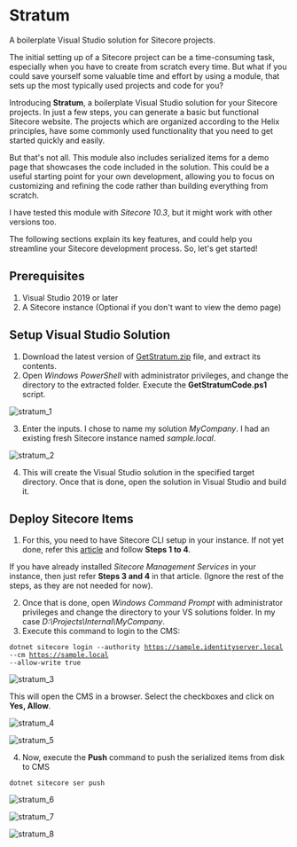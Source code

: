 # Stratum
A boilerplate Visual Studio solution for Sitecore projects.

The initial setting up of a Sitecore project can be a time-consuming task, especially when you have to create from scratch every time. But what if you could save yourself some valuable time and effort by using a module, that sets up the most typically used projects and code for you?

Introducing <b>Stratum</b>, a boilerplate Visual Studio solution for your Sitecore projects. In just a few steps, you can generate a basic but functional Sitecore website. The projects which are organized according to the Helix principles, have some commonly used functionality that you need to get started quickly and easily.

But that's not all. This module also includes serialized items for a demo page that showcases the code included in the solution. This could be a useful starting point for your own development, allowing you to focus on customizing and refining the code rather than building everything from scratch.

I have tested this module with <i>Sitecore 10.3</i>, but it might work with other versions too.

The following sections explain its key features, and could help you streamline your Sitecore development process. So, let's get started!

## Prerequisites
1. Visual Studio 2019 or later
2. A Sitecore instance (Optional if you don't want to view the demo page)


## Setup Visual Studio Solution

1. Download the latest version of <a target="_blank" href="https://github.com/sukesh-y/Downloads/tree/main/Stratum">GetStratum.zip</a> file, and extract its contents.
2. Open <i>Windows PowerShell</i> with administrator privileges, and change the directory to the extracted folder. Execute the <b>GetStratumCode.ps1</b> script.

![stratum_1](https://user-images.githubusercontent.com/24619393/235687985-2cb64452-60b5-4f9c-a560-9e312aa990e7.png)

3. Enter the inputs. I chose to name my solution <i>MyCompany</i>. I had an existing fresh Sitecore instance named <i>sample.local</i>. 

![stratum_2](https://user-images.githubusercontent.com/24619393/235832661-2fa106f4-e3e6-40f0-8cc9-48d689d1b2a5.png)

4. This will create the Visual Studio solution in the specified target directory. Once that is done, open the solution in Visual Studio and build it.


## Deploy Sitecore Items
1. For this, you need to have Sitecore CLI setup in your instance. If not yet done, refer this <a target="_blank" href="https://saltandsitecore.wordpress.com/2023/04/24/setup-sitecore-cli/">article</a> and follow <b>Steps 1 to 4</b>. 

If you have already installed <i>Sitecore Management Services</i> in your instance, then just refer <b>Steps 3 and 4</b> in that article. 
(Ignore the rest of the steps, as they are not needed for now).

2. Once that is done, open <i>Windows Command Prompt</i> with administrator privileges and change the directory to your VS solutions folder. In my case <i>D:\Projects\Internal\MyCompany</i>.
3. Execute this command to login to the CMS:

<code>dotnet sitecore login --authority https://sample.identityserver.local --cm https://sample.local --allow-write true</code>

![stratum_3](https://user-images.githubusercontent.com/24619393/235833861-319c9e5f-40ca-42bc-b650-61ab1bf8b640.png)

This will open the CMS in a browser. Select the checkboxes and click on <b>Yes, Allow</b>.

![stratum_4](https://user-images.githubusercontent.com/24619393/235833924-159d13b8-7ed2-4bb3-8d0a-6ef6d7cfbfd1.png)

![stratum_5](https://user-images.githubusercontent.com/24619393/235833834-eba08dd8-c00a-4c45-bbad-423861f9cbd6.png)

4. Now, execute the <b>Push</b> command to push the serialized items from disk to CMS

<code>dotnet sitecore ser push</code>

![stratum_6](https://user-images.githubusercontent.com/24619393/235855800-b63bad16-b10e-4f5b-abbc-e86b6dd14199.png)

![stratum_7](https://user-images.githubusercontent.com/24619393/235855821-9619db18-f161-4f29-866c-335cdd2a0cff.png)

![stratum_8](https://user-images.githubusercontent.com/24619393/235855845-e7282b3c-fb58-409b-9ad5-65b5d25cc204.png)







